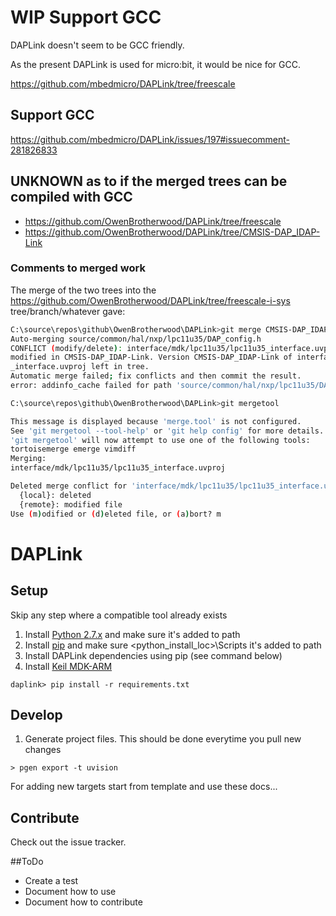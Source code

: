 # WIP Support GCC

DAPLink doesn't seem to be GCC friendly.

As the present DAPLink is used for micro:bit, it would be nice for GCC.

<https://github.com/mbedmicro/DAPLink/tree/freescale>

## Support GCC

<https://github.com/mbedmicro/DAPLink/issues/197#issuecomment-281826833>

## UNKNOWN as to if the merged trees can be compiled with GCC

- <https://github.com/OwenBrotherwood/DAPLink/tree/freescale>
- <https://github.com/OwenBrotherwood/DAPLink/tree/CMSIS-DAP_IDAP-Link>

### Comments to merged work

The merge of the two trees into the <https://github.com/OwenBrotherwood/DAPLink/tree/freescale-i-sys> tree/branch/whatever gave:

```bash
C:\source\repos\github\OwenBrotherwood\DAPLink>git merge CMSIS-DAP_IDAP-Link
Auto-merging source/common/hal/nxp/lpc11u35/DAP_config.h
CONFLICT (modify/delete): interface/mdk/lpc11u35/lpc11u35_interface.uvproj deleted in HEAD and
modified in CMSIS-DAP_IDAP-Link. Version CMSIS-DAP_IDAP-Link of interface/mdk/lpc11u35/lpc11u35
_interface.uvproj left in tree.
Automatic merge failed; fix conflicts and then commit the result.
error: addinfo_cache failed for path 'source/common/hal/nxp/lpc11u35/DAP_config.h'

C:\source\repos\github\OwenBrotherwood\DAPLink>git mergetool

This message is displayed because 'merge.tool' is not configured.
See 'git mergetool --tool-help' or 'git help config' for more details.
'git mergetool' will now attempt to use one of the following tools:
tortoisemerge emerge vimdiff
Merging:
interface/mdk/lpc11u35/lpc11u35_interface.uvproj

Deleted merge conflict for 'interface/mdk/lpc11u35/lpc11u35_interface.uvproj':
  {local}: deleted
  {remote}: modified file
Use (m)odified or (d)eleted file, or (a)bort? m
```

# DAPLink

## Setup
Skip any step where a compatible tool already exists

1. Install [Python 2.7.x](https://www.python.org/downloads/) and make sure it's added to path
2. Install [pip](https://pip.pypa.io/en/latest/installing.html) and make sure <python_install_loc>\Scripts it's added to path
3. Install DAPLink dependencies using pip (see command below)
4. Install [Keil MDK-ARM](https://www.keil.com/download/product/) 

```
daplink> pip install -r requirements.txt
```

## Develop
1. Generate project files. This should be done everytime you pull new changes
```
> pgen export -t uvision
```
For adding new targets start from template and use these docs...

## Contribute
Check out the issue tracker.

##ToDo
- Create a test
- Document how to use
- Document how to contribute
